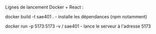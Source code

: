 Lignes de lancement Docker + React :

docker build -t sae401 .
    - installe les dépendances (npm notamment)

docker run -p 5173:5173 -v / sae401
    - lance le serveur à l'adresse 5173